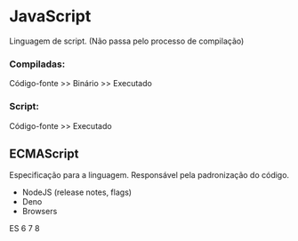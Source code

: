 # JavaScript

Linguagem de script. (Não passa pelo processo de compilação)

### Compiladas:

Código-fonte >> Binário >> Executado

### Script:

Código-fonte >> Executado

## ECMAScript

Especificação para a linguagem. Responsável pela padronização do código.

- NodeJS (release notes, flags)
- Deno
- Browsers

ES 6 7 8
